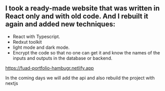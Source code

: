 
## I took a ready-made website that was written in React only and with old code. And I rebuilt it again and added new techniques:
- React with Typescript.
- Redxut toolkit
- light mode and dark mode.
- Encrypt the code so that no one can get it and know the names of the inputs and outputs in the database or backend.

https://fuad-portfolio-hambugr.netlify.app

In the coming days we will add the api and also rebuild the project with nextjs
